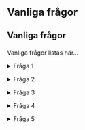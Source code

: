 <style> 
h1 { font-size:24px; } 
h2 { font-size:22px; } 
h3 { font-size:20px; } 
h4 { font-size:18px; } 
h5 { font-size:16px; }  
table th { font-size:14px !important; text-align:left !important; }
table td { font-size:14px !important; text-align:left !important; }
</style>

# Vanliga frågor

### Vanliga frågor <a name="faq"></h3>

<p spaces-before="0">
  Vanliga frågor listas här...
</p>

<p spaces-before="0">
  

<details>
  <summary>Fråga 1</summary>
  Svar 1
</details>

</p>

<p spaces-before="0">
  <details>
  <summary>Fråga 2</summary>
  Svar 2
</details>

</p>

<p spaces-before="0">
  <details>
  <summary>Fråga 3</summary>
  Svar 3
</details>

</p>

<p spaces-before="0">
  <details>
  <summary>Fråga 4</summary>
  Svar 4
</details>

</p>

<p spaces-before="0">
  <details>
  <summary>Fråga 5</summary>
  Svar 5
</details>
</p>
